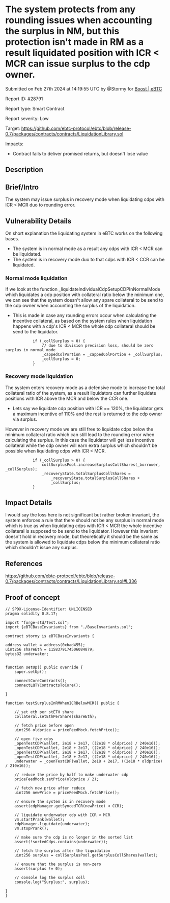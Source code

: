 
# The system protects from any rounding issues when accounting the surplus in NM, but this protection isn't made in RM as a result liquidated position with ICR < MCR can issue surplus to the cdp owner.

Submitted on Feb 27th 2024 at 14:19:55 UTC by @Stormy for [Boost | eBTC](https://immunefi.com/bounty/ebtc-boost/)

Report ID: #28791

Report type: Smart Contract

Report severity: Low

Target: https://github.com/ebtc-protocol/ebtc/blob/release-0.7/packages/contracts/contracts/LiquidationLibrary.sol

Impacts:
- Contract fails to deliver promised returns, but doesn't lose value

## Description
## Brief/Intro
The system may issue surplus in recovery mode when liquidating cdps with ICR < MCR duo to rounding error.

## Vulnerability Details
On short explanation the liquidating system in eBTC works on the following bases.
- The system is in normal mode as a result any cdps with ICR < MCR can be liquidated.
- The system is in recovery mode duo to that cdps with ICR < CCR can be liquidated.

### Normal mode liquidation

If we look at the function _liquidateIndividualCdpSetupCDPInNormalMode which liquidates a cdp position with collateral ratio below the minimum one, we can see that the system doesn't allow any spare collateral to be send to the cdp owner when accounting the surplus of the liquidation.

- This is made in case any rounding errors occur when calculating the incentive collateral, as based on the system rules when liquidation happens with a cdp's ICR < MCR the whole cdp collateral should be send to the liquidator.

```solidity
            if (_collSurplus > 0) {
                // due to division precision loss, should be zero surplus in normal mode
                _cappedColPortion = _cappedColPortion + _collSurplus;
                _collSurplus = 0;
            }
```

### Recovery mode liquidation
The system enters recovery mode as a defensive mode to increase the total collateral ratio of the system, as a result liquidators can further liquidate positions with ICR above the MCR and below the CCR one. 

- Lets say we liquidate cdp position with ICR == 120%, the liquidator gets a maximum incentive of 110% and the rest is returned to the cdp owner via surplus.

However in recovery mode we are still free to liquidate cdps below the minimum collateral ratio which can still lead to the rounding error when calculating the surplus. In this case the liquidator will get less incentive collateral while the cdp owner will earn extra surplus which shouldn't be possible when liquidating cdps with ICR < MCR.

```solidity
            if (_collSurplus > 0) {
                collSurplusPool.increaseSurplusCollShares(_borrower, _collSurplus);
                _recoveryState.totalSurplusCollShares =
                    _recoveryState.totalSurplusCollShares +
                    _collSurplus;
            }
```



## Impact Details
l would say the loss here is not significant but rather broken invariant, the system enforces a rule that there should not be any surplus in normal mode which is true as when liquidating cdps with ICR < MCR the whole incentive collateral is supposed to be send to the liquidator. However this invariant doesn't hold in recovery mode, but theoretically it should be the same as the system is allowed to liquidate cdps below the minimum collateral ratio which shouldn't issue any surplus.

## References
https://github.com/ebtc-protocol/ebtc/blob/release-0.7/packages/contracts/contracts/LiquidationLibrary.sol#L336


## Proof of concept
```solidity
// SPDX-License-Identifier: UNLICENSED
pragma solidity 0.8.17;

import "forge-std/Test.sol";
import {eBTCBaseInvariants} from "./BaseInvariants.sol";

contract stormy is eBTCBaseInvariants {

address wallet = address(0xbad455);
uint256 shareEth = 1158379174506084879;
bytes32 underwater;


function setUp() public override {
    super.setUp();

    connectCoreContracts();
    connectLQTYContractsToCore();

}

function testSurplusInRMWhenICRBelowMCR() public {

    // set eth per stETH share
    collateral.setEthPerShare(shareEth);

    // fetch price before open
    uint256 oldprice = priceFeedMock.fetchPrice();

    // open five cdps
    _openTestCDP(wallet, 2e18 + 2e17, ((2e18 * oldprice) / 240e16));
    _openTestCDP(wallet, 2e18 + 2e17, ((2e18 * oldprice) / 240e16));
    _openTestCDP(wallet, 2e18 + 2e17, ((2e18 * oldprice) / 240e16));
    _openTestCDP(wallet, 2e18 + 2e17, ((2e18 * oldprice) / 240e16));
    underwater = _openTestCDP(wallet, 2e18 + 2e17, ((2e18 * oldprice) / 210e16));

    // reduce the price by half to make underwater cdp
    priceFeedMock.setPrice(oldprice / 2);

    // fetch new price after reduce
    uint256 newPrice = priceFeedMock.fetchPrice();

    // ensure the system is in recovery mode
    assert(cdpManager.getSyncedTCR(newPrice) < CCR);

    // liquidate underwater cdp with ICR < MCR
    vm.startPrank(wallet);
    cdpManager.liquidate(underwater);
    vm.stopPrank();

    // make sure the cdp is no longer in the sorted list
    assert(!sortedCdps.contains(underwater));

    // fetch the surplus after the liquidation
    uint256 surplus = collSurplusPool.getSurplusCollShares(wallet);

    // ensure that the surplus is non-zero
    assert(surplus != 0);

    // console log the surplus coll
    console.log("Surplus:", surplus);
    
}
}
```